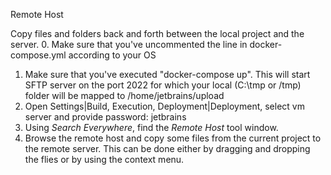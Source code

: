 Remote Host

Copy files and folders back and forth between the local project and the server.
0. Make sure that you've uncommented the line in docker-compose.yml according to your OS
1. Make sure that you've executed "docker-compose up".
This will start SFTP server on the port 2022 for which your local (C:\tmp or /tmp) folder will be mapped to /home/jetbrains/upload
2. Open Settings|Build, Execution, Deployment|Deployment, select vm server and provide password: jetbrains
3. Using _Search Everywhere_, find the _Remote Host_ tool window.
5. Browse the remote host and copy some files from the current project to the remote server.
   This can be done either by dragging and dropping the flies or by using the context menu.